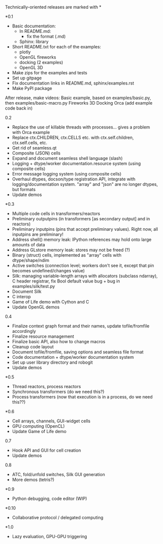 Technically-oriented releases are marked with *

\*0.1
- Basic documentation:
  - In README.md:
    - fix the format (.md)
  - Sphinx: library
- Short README.txt for each of the examples:
    - plotly
    - OpenGL fireworks
    - docking (2 examples)
    - OpenGL 3D
- Make zips for the examples and tests
- Set up gitpage
- Fix documentation links in README.md, sphinx/examples.rst
- Make PyPI package

After release, make videos:
  Basic example, based on examples/basic.py, then examples/basic-macro.py
  Fireworks
  3D
  Docking
  Orca (add example code back in)

0.2
- Replace the use of killable threads with processes... gives a problem with Orca example
- Replace ctx.CHILDREN, ctx.CELLS etc. with ctx.self.children, ctx.self.cells, etc.
- Get rid of seamless.qt
- Composite (JSON) cells
- Expand and document seamless shell language (slash)
- Logging + dtype/worker documentation.resource system (using composite cells)
- Error message logging system (using composite cells)
- Overhaul dtypes, docson/type registration API, integrate with logging/documentation system. "array" and "json" are no longer dtypes, but formats
- Update demos

\*0.3
- Multiple code cells in transformers/reactors
- Preliminary outputpins (in transformers [as secondary output] and in reactors)
- Preliminary inputpins (pins that accept preliminary values). Right now, all inputpins are preliminary!
- Address shell() memory leak: IPython references may hold onto large amounts of data
- Address GLstore memory leak: stores may not be freed (?)
- Binary (struct) cells, implemented as "array" cells with dtype/shape/ndim
- Active switches (connection level; workers don't see it, except that pin becomes undefined/changes value)
- Silk: managing variable-length arrays with allocators (subclass ndarray), C header registrar, fix Bool default value bug + bug in examples/silk/test.py
- Document Silk
- C interop
- Game of Life demo with Cython and C
- Update OpenGL demos

0.4
- Finalize context graph format and their names, update tofile/fromfile accordingly
- Finalize resource management
- Finalize basic API, also how to change macros
- Cleanup code layout
- Document tofile/fromfile, saving options and seamless file format
- Code documentation + dtype/worker documentation system
- Set up user library directory and robogit
- Update demos

\*0.5
- Thread reactors, process reactors
- Synchronous transformers (do we need this?)
- Process transformers (now that execution is in a process, do we need this??)

\*0.6
- Cell arrays, channels, GUI-widget cells
- GPU computing (OpenCL)
- Update Game of Life demo

0.7
- Hook API and GUI for cell creation
- Update demos

0.8
- ATC, fold/unfold switches, Silk GUI generation
- More demos (tetris?)

\*0.9
- Python debugging, code editor (WIP)

\*0.10
- Collaborative protocol / delegated computing

\*1.0
- Lazy evaluation, GPU-GPU triggering
